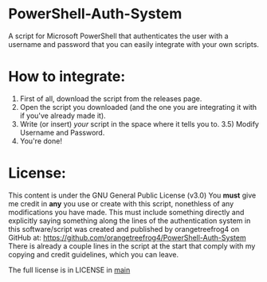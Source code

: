 # PowerShell-Auth-System
A script for Microsoft PowerShell that authenticates the user with a username and password that you can easily integrate with your own scripts.
# How to integrate:
1) First of all, download the script from the releases page.
2) Open the script you downloaded (and the one you are integrating it with if you've already made it).
3) Write (or insert) *your* script in the space where it tells you to.
3.5) Modify Username and Password.
4) You're done!

# License:
This content is under the GNU General Public License (v3.0)
You **must** give me credit in **any** you use or create with this script, nonethless of any modifications you have made.
This must include something directly and explicitly saying something along the lines of the authentication system in this software/script was created and published by orangetreefrog4 on GitHub at: https://github.com/orangetreefrog4/PowerShell-Auth-System
There is already a couple lines in the script at the start that comply with my copying and credit guidelines, which you can leave.

The full license is in LICENSE in [main](https://github.com/orangetreefrog4/PowerShell-Auth-System/tree/main)
